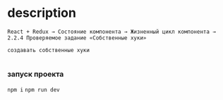 # description
```
React + Redux → Состояние компонента → Жизненный цикл компонента → 2.2.4 Проверяемое задание «Собственные хуки»

создавать собственные хуки


```
### запуск проекта
 `npm i`
 `npm run dev`
